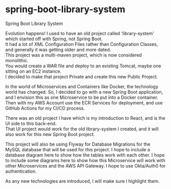 # spring-boot-library-system
Spring Boot Library System

Evolution happens!  I used to have an old project called 'library-system' which started off with Spring, not Spring Boot.  
It had a lot of XML Configuration Files rather than Configuration Classes, and generally it was getting older and more dated.  
This project was a multi-maven project, which is now considered monolithic.  
You would create a WAR file and deploy to an existing Tomcat, maybe one sitting on an EC2 instance.  
I decided to make that project Private and create this new Public Project.

In the world of Microservices and Containers like Docker, the technology world has changed.
So, I decided to go with a new Spring Boot application, and I envision this as one Microservice to be put into a Docker container.
Then with my AWS Account use the ECR Services for deployment, and use GitHub Actions for my CI/CD process.

There was an old project I have which is my introduction to React, and is the UI side to this back-end.  
That UI project would work for the old library-system I created, and it will also work for this new Spring Boot project.

This project will also be using Flyway for Database Migrations for the MySQL database that will be used for this project.
I hope to include a database diagram here to show how the tables work with each other.
I hope to include some diagrams here to show how this Microservice will work with other Microservices and the AWS API Gateway.
I hope to use Okta/Auth0 for authentication.

As any new technologies are introduced, I will make sure I highlight them.
